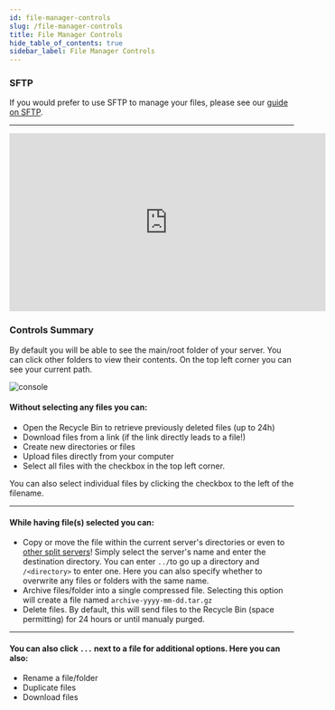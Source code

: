 ```yaml
---
id: file-manager-controls
slug: /file-manager-controls
title: File Manager Controls
hide_table_of_contents: true
sidebar_label: File Manager Controls
---
```


### SFTP

If you would prefer to use SFTP to manage your files, please see our [guide on SFTP](sftp.md).

---

<div style="text-align: center;">
  <iframe width="560" height="315" src="https://www.youtube.com/embed/Dgl5JNRju-A?si=howzfCpQT7hsEfyo" title="YouTube video player" frameborder="0" allow="accelerometer; autoplay; clipboard-write; encrypted-media; gyroscope; picture-in-picture; web-share" referrerpolicy="strict-origin-when-cross-origin" allowfullscreen></iframe>
</div>

### Controls Summary
By default you will be able to see the main/root folder of your server. You can click other folders to view their contents. On the top left corner you can see your current path.

![console](/using_the_panel/file_manager_controls/1.png)

#### Without selecting any files you can:
- Open the Recycle Bin to retrieve previously deleted files (up to 24h)
- Download files from a link (if the link directly leads to a file!)
- Create new directories or files
- Upload files directly from your computer
- Select all files with the checkbox in the top left corner.

You can also select individual files by clicking the checkbox to the left of the filename.

---

#### While having file(s) selected you can:
- Copy or move the file within the current server's directories or even to <u>other split servers</u>! Simply select the server's name and enter the destination directory. You can enter `../`to go up a directory and `/<directory>` to enter one. Here you can also specify whether to overwrite any files or folders with the same name.
- Archive files/folder into a single compressed file. Selecting this option will create a file named `archive-yyyy-mm-dd.tar.gz`
- Delete files. By default, this will send files to the Recycle Bin (space permitting) for 24 hours or until manualy purged.

---

#### You can also click `...` next to a file for additional options. Here you can also:
- Rename a file/folder
- Duplicate files
- Download files
